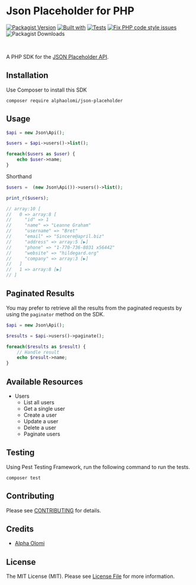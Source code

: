 # Json Placeholder for PHP

[![Packagist Version](https://img.shields.io/packagist/v/alphaolomi/json-placeholder)](https://packagist.org/packages/alphaolomi/json-placeholder) [![Built with](https://img.shields.io/badge/built%20with-Saloon%20v2-blue)](https://github.com/sammyjo20/saloon) [![Tests](https://github.com/alphaolomi/json-placeholder/actions/workflows/tests.yml/badge.svg)](https://github.com/alphaolomi/json-placeholder/actions/workflows/tests.yml) [![Fix PHP code style issues](https://github.com/alphaolomi/json-placeholder/actions/workflows/fix-php-code-style-issues.yml/badge.svg)](https://github.com/alphaolomi/json-placeholder/actions/workflows/fix-php-code-style-issues.yml) ![Packagist Downloads](https://img.shields.io/packagist/dt/alphaolomi/json-placeholder)

<br>

A PHP SDK for the [JSON Placeholder API](https://jsonplaceholder.typicode.com/).




## Installation

Use Composer to install this SDK

```
composer require alphaolomi/json-placeholder
```

## Usage

```php
$api = new Json\Api();

$users = $api->users()->list();

foreach($users as $user) {
    echo $user->name;
}
```

Shorthand

```php
$users =  (new Json\Api())->users()->list();

print_r($users);

// array:10 [
//   0 => array:8 [
//     "id" => 1
//     "name" => "Leanne Graham"
//     "username" => "Bret"
//     "email" => "Sincere@april.biz"
//     "address" => array:5 [▶]
//     "phone" => "1-770-736-8031 x56442"
//     "website" => "hildegard.org"
//     "company" => array:3 [▶]
//   ]
//   1 => array:8 [▶]
// ]
```

## Paginated Results

You may prefer to retrieve all the results from the paginated requests by using the `paginator` method on the SDK.

```php
$api = new Json\Api();

$results = $api->users()->paginate();

foreach($results as $result) {
    // Handle result
    echo $result->name;
}
```


## Available Resources

- Users
    - List all users
    - Get a single user
    - Create a user
    - Update a user
    - Delete a user
    - Paginate users


## Testing

Using Pest Testing Framework, run the following command to run the tests.

```
composer test
```

## Contributing

Please see [CONTRIBUTING](CONTRIBUTING.md) for details.

## Credits

- [Alpha Olomi](https://github.com/alpaholomi) 

## License

The MIT License (MIT). Please see [License File](LICENSE.md) for more information.
